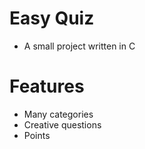# Easy Quiz
- A small project written in C
# Features
- Many categories
- Creative questions
- Points
